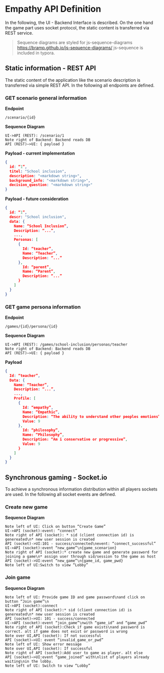 # Empathy API Definition

In the following, the UI - Backend Interface is described. On the one hand the game part uses socket protocol, the static content is transferred via REST service.

> Sequence diagrams are styled for js-sequence-diagrams https://bramp.github.io/js-sequence-diagrams/
> js-sequence is included in typora.

## Static information - REST API
The static content of the application like the scenario description is transferred via simple REST API. In the following all endpoints are defined.

### GET scenario general information

**Endpoint**
```
/scenario/{id}
```

**Sequence Diagram**

```sequence
UI->API (REST): /scenario/1
Note right of Backend: Backend reads DB
API (REST)—>UI: { payload }
```

**Payload - current implementation**

```json
{
  id: “1”,
  titel: "School inclusion",
  description: "<markdown string>",
  background_info: "<markdown string>",
  decision_question: "<markdown string>"
}
``` 

**Payload - future consideration**

```json
{
  id: “1”,
  descr: "School inclusion",
  data: {
    Name: “School Inclusion”,
    Description: “...”,
    ...,
    Personas: [
      {
        Id: “teacher”,
        Name: “Teacher”,
        Description: “...”
      },
        Id: “parent”,
        Name: “Parent”,
        Description: “...”
      }
    ]
  }
}
``` 

### GET game persona information

**Endpoint**
```
/games/{id}/persona/{id}
```

**Sequence Diagram**
```sequence
UI->API (REST): /games/school-inclusion/personas/teacher
Note right of Backend: Backend reads DB
API (REST)—>UI: { payload }
```

**Payload**
```json
{
  Id: “teacher”,
  Data: {
    Name: “Teacher”,
    Description: “...”,
    ...,
    Profile: [
      {
        Id: “empathy”,
        Name: “Empathic”,
        Description: “The ability to understand other peoples emotions”,
        Value: 9
      },
        Id: “philosophy”,
        Name: “Philosophy”,
        Description: “Am i conservative or progressive”,
        Value: 9
      }
    ]
  }
}
```


## Synchronous gaming - Socket.io
To achieve a synchronous information distribution within all players sockets are used. In the following all socket events are defined.


### Create new game

**Sequence Diagram**
```sequence
Note left of UI: Click on button “Create Game”
UI->API (socket):event: “connect”
Note right of API (socket): * sid (client connection id) is genereated\n* new user session is created
API (socket)->UI:101 - success/connected\nevent: “connect_successful”
UI->API (socket):event “new_game”\n{game_scenarion}
Note right of API (socket):* create new game and generate password for joining a game\n* assign user through sid/session to the game as host
API (socket)->UI:event “new_game”\n{game_id, game_pwd}
Note left of UI:Switch to view “Lobby”
``` 

### Join game
**Sequence Diagram**
```sequence
Note left of UI: Provide game ID and game password\nand click on button “Join game”\n
UI->API (socket):connect
Note right of API (socket):* sid (client connection id) is genereated\n* new user session is created
API (socket)—>UI: 101 - success/connected
UI->API (socket):event “join_game”\nwith “game_id” and “game_pwd”
Note right of API (socket):Check if game exists\nand password is correct. alt if game does not exist or password is wrong
Note over UI,API (socket): If not successful
API (socket)—>UI: event “invalid_game_or_pwd”
Note left of UI: Show error message
Note over UI,API (socket): If successful
Note right of API (socket):Add user to game as player. alt else
API (socket)—>UI:event “game_joined” with\nlist of players already waiting\nin the lobby.
Note left of UI: Switch to view “Lobby”
```




